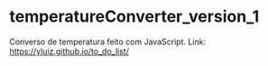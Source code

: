 # temperatureConverter_version_1

Converso de temperatura feito com JavaScript.
Link: https://yluiz.github.io/to_do_list/
